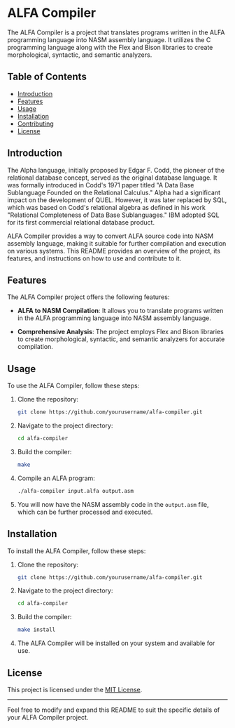 # ALFA Compiler

The ALFA Compiler is a project that translates programs written in the ALFA programming language into NASM assembly language. It utilizes the C programming language along with the Flex and Bison libraries to create morphological, syntactic, and semantic analyzers.

## Table of Contents

- [Introduction](#introduction)
- [Features](#features)
- [Usage](#usage)
- [Installation](#installation)
- [Contributing](#contributing)
- [License](#license)

## Introduction

The Alpha language, initially proposed by Edgar F. Codd, the pioneer of the relational database concept, served as the original database language. It was formally introduced in Codd's 1971 paper titled "A Data Base Sublanguage Founded on the Relational Calculus." Alpha had a significant impact on the development of QUEL. However, it was later replaced by SQL, which was based on Codd's relational algebra as defined in his work "Relational Completeness of Data Base Sublanguages." IBM adopted SQL for its first commercial relational database product.

ALFA Compiler provides a way to convert ALFA source code into NASM assembly language, making it suitable for further compilation and execution on various systems. This README provides an overview of the project, its features, and instructions on how to use and contribute to it.

## Features

The ALFA Compiler project offers the following features:

- **ALFA to NASM Compilation**: It allows you to translate programs written in the ALFA programming language into NASM assembly language.

- **Comprehensive Analysis**: The project employs Flex and Bison libraries to create morphological, syntactic, and semantic analyzers for accurate compilation.

## Usage

To use the ALFA Compiler, follow these steps:

1. Clone the repository:
   ```bash
   git clone https://github.com/yourusername/alfa-compiler.git
   ```

2. Navigate to the project directory:
   ```bash
   cd alfa-compiler
   ```

3. Build the compiler:
   ```bash
   make
   ```

4. Compile an ALFA program:
   ```bash
   ./alfa-compiler input.alfa output.asm
   ```

5. You will now have the NASM assembly code in the `output.asm` file, which can be further processed and executed.

## Installation

To install the ALFA Compiler, follow these steps:

1. Clone the repository:
   ```bash
   git clone https://github.com/yourusername/alfa-compiler.git
   ```

2. Navigate to the project directory:
   ```bash
   cd alfa-compiler
   ```

3. Build the compiler:
   ```bash
   make install
   ```

4. The ALFA Compiler will be installed on your system and available for use.


## License

This project is licensed under the [MIT License](LICENSE).

---

Feel free to modify and expand this README to suit the specific details of your ALFA Compiler project.
